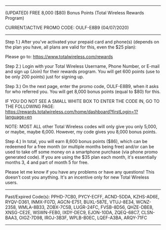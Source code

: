 _____________________________________________________________________________________________________
(UPDATED) FREE 8,000 ($80) Bonus Points (Total Wireless Rewards Program)

CURRENT/ACTIVE PROMO CODE: OULF-E8B9 (04/07/2020)
_____________________________________________________________________________________________________

Step 1.) After you've activated your prepaid card and phone(s) (depends on the plan you have, all plans are valid for this, even the $25 plan):

Please go to:
https://www.totalwireless.com/rewards

Step 2.) Login with your Total Wireless Username, Phone Number, or E-mail and sign up (Join) for their rewards program. You will get 600 points (use to be only 200 points) just for signing up.

Step 3.) On the next page, enter the promo code, OULF-E8B9, when it asks for who referred you. You will get 8,000 bonus points (equal to $80) for this.

IF YOU DO NOT SEE A SMALL WHITE BOX TO ENTER THE CODE IN, GO TO THE FOLLOWING PAGE:
https://rewards.totalwireless.com/home/dashboard?firstLogin=1?language=en

NOTE: MOST ALL other Total Wireless codes will only give you only 5,000, or maybe, maybe 6,000. However, my code gives you 8,000 bonus points.

Step 4.) In total, you will earn 8,600 bonus points ($86), which can be redeemed for a free month (or multiple months being free) and/or can be used to take off some money on a smartphone purchase (via phone promo generated code). If you are using the $35 plan each month, it's essentially months 3, 4 and part of month 5 for free.

Please let me know if you have any problems or have any questions! This doesn't cost you anything. It's an incentive only for new Total Wireless users.

_____________________________________________________________________________________________________
Past/Expired Code(s): PPHD-7CB0, PYCY-ECFF, ACND-5DDA, KZHS-AD6E, RYQV-D361, INMX-F07D, AGCN-E751, BUXL-587E, VTUJ-8E34, WCNZ-2358, WMLA-8B33, ZOBX-7C5B, LUGR-24FC, FVSB-8D56, QHZE-DBE8, XNSG-CE2E, WSWN-FEB0, IXDY-DEC9, EJON-10DA, ZQEQ-68C7, CLSN-BAA3, OIGZ-7D98, IROJ-3B3F, WPLB-B0EC, LQEF-A3BA, ARQY-71FC
_____________________________________________________________________________________________________
